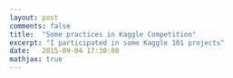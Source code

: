 ```yaml
---
layout: post
comments: false
title:  "Some practices in Kaggle Competition"
excerpt: "I participated in some Kaggle 101 projects"
date:   2015-09-04 17:30:00
mathjax: true
---
```




